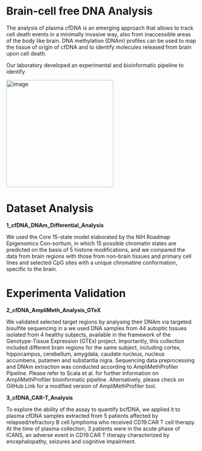 # Brain-cell free DNA Analysis
The analysis of plasma cfDNA is an emerging approach that allows to track cell death events in a minimally invasive way, also from inaccessible areas of the body like brain. DNA methylation (DNAm) profiles can be used to map the tissue of origin of cfDNA and to identify molecules released from brain upon cell death. 


Our laboratory developed an experimental and bioinformatic pipeline to identify 

<img width="284" alt="image" src="https://github.com/user-attachments/assets/ffc7d786-98fe-4ef2-92fc-a8f0d5f133fd">

# Dataset Analysis

**1_cfDNA_DNAm_Differential_Analysis**

We used the Core 15-state model elaborated by the NIH Roadmap Epigenomics Con-sortium, in which 15 possible chromatin states are predicted on the basis of 5 histone modifications, and we compared the data from brain regions with those from non-brain tissues and primary cell lines and selected CpG sites with a unique chromatine conformation, specific to the brain.

# Experimenta Validation

**2_cfDNA_AmpliMeth_Analysis_GTeX**

We validated selected target regions by analysing their DNAm via targeted bisulfite sequencing in a we used DNA samples from 44 autoptic tissues isolated from 4 healthy subjects, available in the framework of the Genotype-Tissue Expression (GTEx) project. Importantly, this collection included different brain regions for the same subject, including cortex, hippocampus, cerebellum, amygdala, caudate nucleus, nucleus accumbens, putamen and substantia nigra. Sequencing data preprocessing and DNAm extraction was conducted according to AmpliMethProfiler Pipeline. Please refer to Scala et al. for further information on AmpliMethProfiler bioinformatic pipeline. Alternatively, please check on GitHub Link for a modified version of AmpliMethProfiler tool.

**3_cfDNA_CAR-T_Analysis**

To explore the ability of the assay to quantify bcfDNA, we applied it to plasma cfDNA samples extracted from 5 patients affected by relapsed/refractory B cell lymphoma who received CD19.CAR T cell therapy. At the time of plasma collection, 3 patients were in the acute phase of ICANS, an adverse event in CD19.CAR T therapy characterized by encephalopathy, seizures and cognitive impairment.

